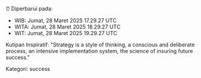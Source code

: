 ⏰ Diperbarui pada:
- WIB: Jumat, 28 Maret 2025 17.29.27 UTC
- WITA: Jumat, 28 Maret 2025 18.29.27 UTC
- WIT: Jumat, 28 Maret 2025 19.29.27 UTC

Kutipan Inspiratif:
"Strategy is a style of thinking, a conscious and deliberate process, an intensive implementation system, the science of insuring future success."


Kategori: success

